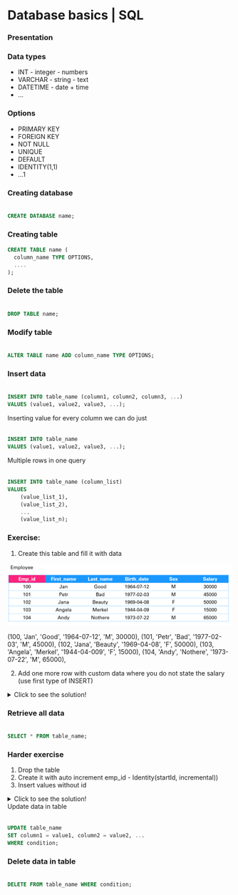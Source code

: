# Database basics | SQL

### Presentation

### Data types
* INT - integer - numbers
* VARCHAR - string - text
* DATETIME - date + time
* ...

### Options
* PRIMARY KEY
* FOREIGN KEY
* NOT NULL
* UNIQUE
* DEFAULT
* IDENTITY(1,1)
* ...1

### Creating database

```SQL

CREATE DATABASE name;

```

### Creating table

```SQL
CREATE TABLE name (
  column_name TYPE OPTIONS,
  ....
);

```

### Delete the table 

```SQL

DROP TABLE name;

```

### Modify table

```SQL

ALTER TABLE name ADD column_name TYPE OPTIONS;

```

### Insert data
```SQL

INSERT INTO table_name (column1, column2, column3, ...)
VALUES (value1, value2, value3, ...);

```

Inserting value for every column we can do just
```SQL

INSERT INTO table_name
VALUES (value1, value2, value3, ...);

```

Multiple rows in one query 
```SQL

INSERT INTO table_name (column_list)
VALUES
    (value_list_1),
    (value_list_2),
    ...
    (value_list_n);
```

### Exercise:

1. Create this table and fill it with data

![Employee table](Employee_table.png)

(100, 'Jan', 'Good', '1964-07-12', 'M', 30000),
(101, 'Petr', 'Bad', '1977-02-03', 'M', 45000),
(102, 'Jana', 'Beauty', '1969-04-08', 'F', 50000),
(103, 'Angela', 'Merkel', '1944-04-009', 'F', 15000),
(104, 'Andy', 'Nothere', '1973-07-22', 'M', 65000),

2. Add one more row with custom data where you do not state the salary (use first type of INSERT)
	
<details><summary markdown="span">Click to see the solution!</summary>

```SQL

CREATE TABLE Employee (
	emp_id INT PRIMARY KEY,
	first_name VARCHAR(25),
	last_name VARCHAR(25),
	birth_date DATE,
	sex VARCHAR(1),
	salary INT
);

INSERT INTO Employee VALUES
(100, 'Jan', 'Good', '1964-07-12', 'M', 30000),
(101, 'Petr', 'Bad', '1977-02-03', 'M', 45000),
(102, 'Jana', 'Beauty', '1969-04-08', 'F', 50000),
(103, 'Angela', 'Merkel', '1944-04-09', 'F', 15000),
(104, 'Andy', 'Nothere', '1973-07-22', 'M', 65000);

INSERT INTO Employee(emp_id, first_name, last_name, birth_date, sex)
VALUES(105, 'Andy', 'Nothere', '1973-07-22', 'M');

```

</details>

### Retrieve all data

```SQL

SELECT * FROM table_name;

```

### Harder exercise

1. Drop the table
2. Create it with auto increment emp_id - Identity(startId, incremental))
3. Insert values without id

<details><summary markdown="span">Click to see the solution!</summary>

```SQL

DROP TABLE Employee;

CREATE TABLE Employee (
	emp_id INT IDENTITY(100,1) PRIMARY KEY,
	first_name VARCHAR(25),
	last_name VARCHAR(25),
	birth_date DATE,
	sex VARCHAR(1),
	salary INT
);

INSERT INTO Employee(first_name, last_name, birth_date, sex, salary)  VALUES
('Jan', 'Good', '1964-07-12', 'M', 30000),
('Petr', 'Bad', '1977-02-03', 'M', 45000),
('Jana', 'Beauty', '1969-04-08', 'F', 50000),
('Angela', 'Merkel', '1944-04-09', 'F', 15000),
('Andy', 'Nothere', '1973-07-22', 'M', 65000);

```

</details

### Update data in table

```SQL

UPDATE table_name
SET column1 = value1, column2 = value2, ...
WHERE condition;

```

### Delete data in table

```SQL

DELETE FROM table_name WHERE condition;

```
